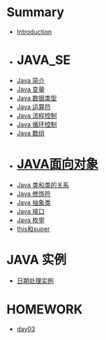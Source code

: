 # Summary
* [Introduction](README.md) 

- # JAVA_SE
* [Java 简介](javase/README.md)
* [Java 变量](javase/variable.md)
* [Java 数据类型](javase/datatype.md)
* [Java 运算符](javase/operator.md)
* [Java 流程控制](javase/if.md)
* [Java 循环控制](javase/for.md)
* [Java 数组](javase/array.md)

- # [JAVA面向对象](object/object.md)
* [Java 类和类的关系](javase/class.md)
* [Java 修饰符](javase/modifier.md)
* [Java 抽象类](javase/abstract.md)
* [Java 接口](javase/interface.md)
* [Java 枚举](javase/enum.md)
* [this和super](javase/thissuper.md)



# JAVA 实例
- [日期处理实例](javaexample/date.md)


# HOMEWORK
- [day03](homework/day03.md)


